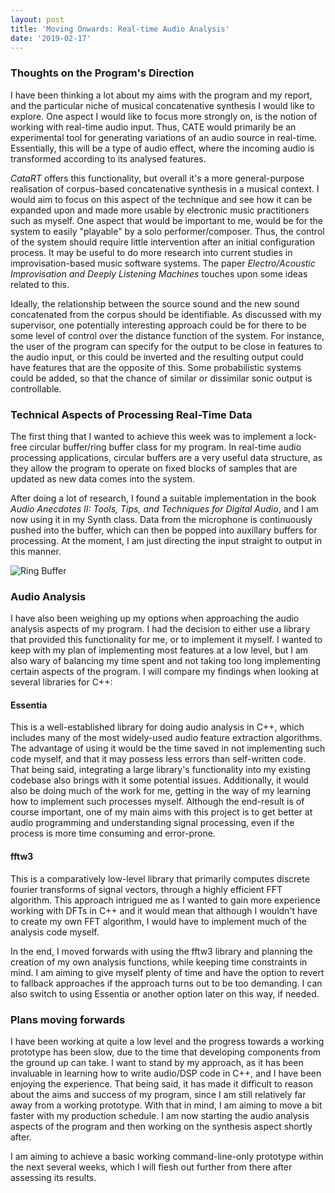 ```yaml
---
layout: post
title: 'Moving Onwards: Real-time Audio Analysis'
date: '2019-02-17'
---
```

### Thoughts on the Program's Direction
I have been thinking a lot about my aims with the program and my report, and the
particular niche of musical concatenative synthesis I would like to explore. One
aspect I would like to focus more strongly on, is the notion of working with
real-time audio input. Thus, CATE would primarily be an experimental tool for
generating variations of an audio source in real-time. Essentially, this will be
a type of audio effect, where the incoming audio is transformed according to its
analysed features. 

*CataRT* offers this functionality, but overall it's a more general-purpose
realisation of corpus-based concatenative synthesis in a musical context. I
would aim to focus on this aspect of the technique and see how it can be
expanded upon and made more usable by electronic music practitioners such as
myself. One aspect that would be important to me, would be for the system to
easily "playable" by a solo performer/composer. Thus, the control of the system
should require little intervention after an initial configuration process. It
may be useful to do more research into current studies in improvisation-based
music software systems. The paper *Electro/Acoustic Improvisation and Deeply
Listening Machines* touches upon some ideas related to this.

Ideally, the relationship between the source sound and the new sound
concatenated from the corpus should be identifiable. As discussed with my
supervisor, one potentially interesting approach could be for there to be some
level of control over the distance function of the system. For instance, the
user of the program can specify for the output to be close in features to the
audio input, or this could be inverted and the resulting output could have
features that are the opposite of this. Some probabilistic systems could be
added, so that the chance of similar or dissimilar sonic output is controllable.

### Technical Aspects of Processing Real-Time Data
The first thing that I wanted to achieve this week was to implement a lock-free
circular buffer/ring buffer class for my program. In real-time audio processing
applications, circular buffers are a very useful data structure, as they allow
the program to operate on fixed blocks of samples that are updated as new data
comes into the system.

After doing a lot of research, I found a suitable implementation in the book
*Audio Anecdotes II: Tools, Tips, and Techniques for Digital Audio*, and I am
now using it in my Synth class. Data from the microphone is continuously pushed
into the buffer, which can then be popped into auxillary buffers for processing.
At the moment, I am just directing the input straight to output in this manner.


![Ring Buffer](https://upload.wikimedia.org/wikipedia/commons/thumb/f/fd/Circular_Buffer_Animation.gif/400px-Circular_Buffer_Animation.gif)


### Audio Analysis
I have also been weighing up my options when approaching the audio analysis
aspects of my program. I had the decision to either use a library that provided
this functionality for me, or to implement it myself. I wanted to keep with my
plan of implementing most features at a low level, but I am also wary of
balancing my time spent and not taking too long implementing certain aspects of
the program. I will compare my findings when looking at several libraries for C++:

#### **Essentia**
This is a well-established library for doing audio analysis in C++, which
includes many of the most widely-used audio feature extraction algorithms. The
advantage of using it would be the time saved in not implementing such code
myself, and that it may possess less errors than self-written code. That being
said, integrating a large library's functionality into my existing codebase also
brings with it some potential issues. Additionally, it would also be doing
much of the work for me, getting in the way of my learning how to implement such
processes myself. Although the end-result is of course important, one of my main
aims with this project is to get better at audio programming and understanding
signal processing, even if the process is more time consuming and error-prone.

#### **fftw3**
This is a comparatively low-level library that primarily computes discrete
fourier transforms of signal vectors, through a highly efficient FFT algorithm.
This approach intrigued me as I wanted to gain more experience working with DFTs
in C++ and it would mean that although I wouldn't have to create my own FFT
algorithm, I would have to implement much of the analysis code myself.

In the end, I moved forwards with using the fftw3 library and planning the
creation of my own analysis functions, while keeping time constraints in mind. I
am aiming to give myself plenty of time and have the option to revert to
fallback approaches if the approach turns out to be too demanding. I can also
switch to using Essentia or another option later on this way, if needed.

### Plans moving forwards
I have been working at quite a low level and the progress towards a working
prototype has been slow, due to the time that developing components from the
ground up can take. I want to stand by my approach, as it has been invaluable in
learning how to write audio/DSP code in C++, and I have been enjoying the
experience. That being said, it has made it difficult to reason about the aims
and success of my program, since I am still relatively far away from a working
prototype. With that in mind, I am aiming to move a bit faster with my
production schedule. I am now starting the audio analysis aspects of the program
and then working on the synthesis aspect shortly after.

I am aiming to achieve a basic working command-line-only prototype within the
next several weeks, which I will flesh out further from there after assessing
its results.
